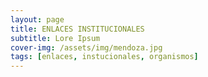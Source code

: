 ```yaml
---
layout: page
title: ENLACES INSTITUCIONALES
subtitle: Lore Ipsum
cover-img: /assets/img/mendoza.jpg
tags: [enlaces, instucionales, organismos]
---
```

